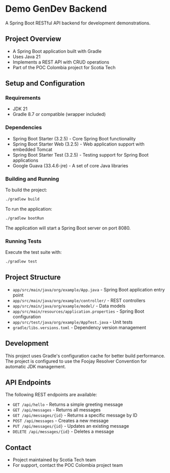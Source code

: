 # Demo GenDev Backend

A Spring Boot RESTful API backend for development demonstrations.

## Project Overview

* A Spring Boot application built with Gradle
* Uses Java 21
* Implements a REST API with CRUD operations
* Part of the POC Colombia project for Scotia Tech

## Setup and Configuration

### Requirements

* JDK 21
* Gradle 8.7 or compatible (wrapper included)

### Dependencies

* Spring Boot Starter (3.2.5) - Core Spring Boot functionality
* Spring Boot Starter Web (3.2.5) - Web application support with embedded Tomcat
* Spring Boot Starter Test (3.2.5) - Testing support for Spring Boot applications
* Google Guava (33.4.6-jre) - A set of core Java libraries

### Building and Running

To build the project:

```bash
./gradlew build
```

To run the application:

```bash
./gradlew bootRun
```

The application will start a Spring Boot server on port 8080.

### Running Tests

Execute the test suite with:

```bash
./gradlew test
```

## Project Structure

* `app/src/main/java/org/example/App.java` - Spring Boot application entry point
* `app/src/main/java/org/example/controller/` - REST controllers
* `app/src/main/java/org/example/model/` - Data models
* `app/src/main/resources/application.properties` - Spring Boot configuration
* `app/src/test/java/org/example/AppTest.java` - Unit tests
* `gradle/libs.versions.toml` - Dependency version management

## Development

This project uses Gradle's configuration cache for better build performance. The project is configured to use the Foojay Resolver Convention for automatic JDK management.

## API Endpoints

The following REST endpoints are available:

* `GET /api/hello` - Returns a simple greeting message
* `GET /api/messages` - Returns all messages
* `GET /api/messages/{id}` - Returns a specific message by ID
* `POST /api/messages` - Creates a new message
* `PUT /api/messages/{id}` - Updates an existing message
* `DELETE /api/messages/{id}` - Deletes a message

## Contact

* Project maintained by Scotia Tech team
* For support, contact the POC Colombia project team
